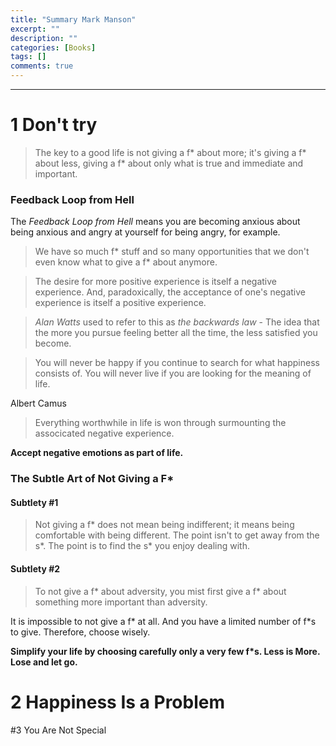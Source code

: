 ```yaml
---
title: "Summary Mark Manson"
excerpt: ""
description: ""
categories: [Books]
tags: []
comments: true
---
```


---

# 1 Don't try

> The key to a good life is not giving a f* about more; it's giving a f* about less, giving a f* about only what is true and immediate and important.

### Feedback Loop from Hell

The *Feedback Loop from Hell* means you are becoming anxious about being anxious and angry at yourself for being angry, for example.

> We have so much f* stuff and so many opportunities that we don't even know what to give a f* about anymore.

> The desire for more positive experience is itself a negative experience. And, paradoxically, the acceptance of one's negative experience is itself a positive experience.

> *Alan Watts* used to refer to this as *the backwards law* - The idea that the more you pursue feeling better all the time, the less satisfied you become.

> You will never be happy if you continue to search for what happiness consists of. You will never live if you are looking for the meaning of life.

Albert Camus

> Everything worthwhile in life is won through surmounting the associcated negative experience.

**Accept negative emotions as part of life.**

### The Subtle Art of Not Giving a F*

#### Subtlety #1
> Not giving a f* does not mean being indifferent; it means being comfortable with being different.
> The point isn't to get away from the s*. The point is to find the s* you enjoy dealing with.

#### Subtlety #2
> To not give a f* about adversity, you mist first give a f* about something more important than adversity.

It is impossible to not give a f* at all. And you have a limited number of f*s to give. Therefore, choose wisely. 

**Simplify your life by choosing carefully only a very few f*s. Less is More. Lose and let go.**

# 2 Happiness Is a Problem

#3 You Are Not Special